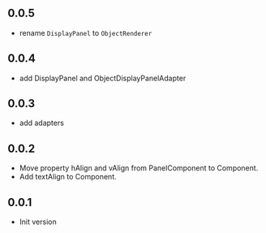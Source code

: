 ## 0.0.5

- rename `DisplayPanel` to `ObjectRenderer`

## 0.0.4

- add DisplayPanel and ObjectDisplayPanelAdapter

## 0.0.3

- add adapters

## 0.0.2

- Move property hAlign and vAlign from PanelComponent to Component.
- Add textAlign to Component.

## 0.0.1

- Init version